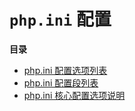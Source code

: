 `php.ini` 配置
==============

**目录**

-   [php.ini 配置选项列表](/ini/list.html)
-   [php.ini 配置段列表](/ini/sections.html)
-   [php.ini 核心配置选项说明](/ini/core.html)
